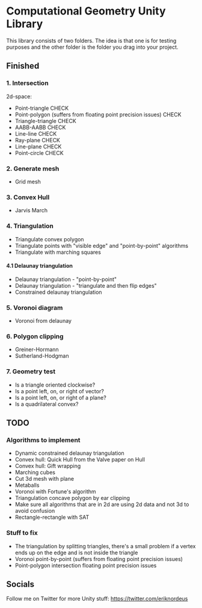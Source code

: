 # Computational Geometry Unity Library

This library consists of two folders. The idea is that one is for testing purposes and the other folder is the folder you drag into your project. 


## Finished


### 1. Intersection

2d-space:
* Point-triangle CHECK				
* Point-polygon (suffers from floating point precision issues) CHECK				
* Triangle-triangle	CHECK			
* AABB-AABB CHECK						
* Line-line CHECK						
* Ray-plane CHECK						
* Line-plane CHECK					
* Point-circle CHECK					


### 2. Generate mesh

* Grid mesh	


### 3. Convex Hull

* Jarvis March	


### 4. Triangulation

* Triangulate convex polygon
* Triangulate points with "visible edge" and "point-by-point" algorithms
* Triangulate with marching squares

#### 4.1 Delaunay triangulation

* Delaunay triangulation - "point-by-point"
* Delaunay triangulation - "triangulate and then flip edges"
* Constrained delaunay triangulation


### 5. Voronoi diagram

* Voronoi from delaunay


### 6. Polygon clipping

* Greiner-Hormann	
* Sutherland-Hodgman	


### 7. Geometry test

* Is a triangle oriented clockwise?
* Is a point left, on, or right of vector?
* Is a point left, on, or right of a plane?
* Is a quadrilateral convex?


## TODO

### Algorithms to implement

* Dynamic constrained delaunay triangulation
* Convex hull: Quick Hull from the Valve paper on Hull
* Convex hull: Gift wrapping
* Marching cubes
* Cut 3d mesh with plane
* Metaballs
* Voronoi with Fortune's algorithm
* Triangulation concave polygon by ear clipping
* Make sure all algorithms that are in 2d are using 2d data and not 3d to avoid confusion
* Rectangle-rectangle with SAT

### Stuff to fix

* The triangulation by splitting triangles, there's a small problem if a vertex ends up on the edge and is not inside the triangle
* Voronoi point-by-point (suffers from floating point precision issues)
* Point-polygon intersection floating point precision issues


## Socials

Follow me on Twitter for more Unity stuff: https://twitter.com/eriknordeus
